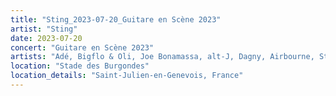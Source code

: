 ```yaml
---
title: "Sting_2023-07-20_Guitare en Scène 2023"
artist: "Sting"
date: 2023-07-20
concert: "Guitare en Scène 2023"
artists: "Adé, Bigflo & Oli, Joe Bonamassa, alt-J, Dagny, Airbourne, Sting, Alias, Gabrielle, Blondie, Def Leppard, Joss Stone, Eric Gales"
location: "Stade des Burgondes"
location_details: "Saint-Julien-en-Genevois, France"
---
```


